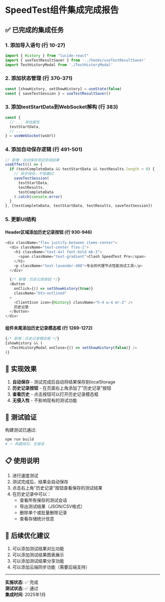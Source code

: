 # SpeedTest组件集成完成报告

## ✅ 已完成的集成任务

### 1. 添加导入语句 (行 10-27)
```typescript
import { History } from "lucide-react"
import { useTestResultSaver } from '../hooks/useTestResultSaver'
import TestHistoryModal from './TestHistoryModal'
```

### 2. 添加状态管理 (行 370-371)
```typescript
const [showHistory, setShowHistory] = useState(false)
const { saveTestSession } = useTestResultSaver()
```

### 3. 添加testStartData到WebSocket解构 (行 383)
```typescript
const {
  // ... 其他属性
  testStartData,
  // ...
} = useWebSocket(wsUrl)
```

### 4. 添加自动保存逻辑 (行 491-501)
```typescript
// 新增：自动保存测试完成结果
useEffect(() => {
  if (testCompleteData && testStartData && testResults.length > 0) {
    // 异步保存，不阻塞UI
    saveTestSession(
      testStartData,
      testResults,
      testCompleteData
    ).catch(console.error)
  }
}, [testCompleteData, testStartData, testResults, saveTestSession])
```

### 5. 更新UI结构

#### Header区域添加历史记录按钮 (行 930-946)
```typescript
<div className="flex justify-between items-center">
  <div className="text-center flex-1">
    <h1 className="text-4xl font-bold mb-3">
      <span className="text-gradient">Clash SpeedTest Pro</span>
    </h1>
    <p className="text-lavender-400">专业的代理节点性能测试工具</p>
  </div>
  
  {/* 新增：历史记录按钮 */}
  <Button 
    onClick={() => setShowHistory(true)}
    className="btn-outlined"
  >
    <ClientIcon icon={History} className="h-4 w-4 mr-2" />
    历史记录
  </Button>
</div>
```

#### 组件末尾添加历史记录模态框 (行 1269-1272)
```typescript
{/* 新增：历史记录模态框 */}
{showHistory && (
  <TestHistoryModal onClose={() => setShowHistory(false)} />
)}
```

## 🎯 实现效果

1. **自动保存** - 测试完成后自动将结果保存到localStorage
2. **历史记录按钮** - 在页面右上角添加了"历史记录"按钮
3. **查看历史** - 点击按钮可以打开历史记录模态框
4. **无侵入性** - 不影响现有的测试功能

## 🧪 测试验证

构建测试已通过:
```bash
npm run build
# ✓ 构建成功，无错误
```

## 📋 使用说明

1. 进行速度测试
2. 测试完成后，结果会自动保存
3. 点击右上角"历史记录"按钮查看保存的测试结果
4. 在历史记录中可以：
   - 查看所有保存的测试会话
   - 导出测试结果（JSON/CSV格式）
   - 删除单个或批量删除记录
   - 查看存储统计信息

## 🚀 后续优化建议

1. 可以添加测试结果对比功能
2. 可以添加测试结果图表展示
3. 可以添加测试结果分享功能
4. 可以添加云端同步功能（需要后端支持）

---

**实施状态**: ✅ 完成  
**测试状态**: ✅ 通过  
**集成时间**: 2025年1月  